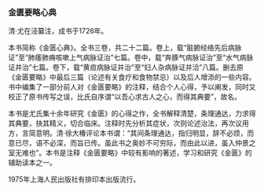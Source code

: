### 金匮要略心典

清·尤在泾纂注，成书于1726年。

本书简称《金匮心典》。全书三卷，共二十二篇。卷上，载“脏腑经络先后病脉证”至“肺痿肺痈咳嗽上气病脉证治”七篇。卷中，载“奔豚气病脉证治”至“水气病脉证并治”七篇。卷下，载“黄疸病脉证并治”至“妇人杂病脉证并洽”八篇。删去原《金匮要略》中最后三篇（论述有关食疗和食物禁忌）以及后人增添的一些内容。书中编集了一部分前人对《金匮要略》的注释，结合个人心得，予以阐发，同时又校正了原书传写之误，比氏自序谓“以吾心求古人之心，而得其典要”，故名。

本书是尤氏集十余年研究《金匮》的心得之作，全书解释清楚，条理通达，力求得其典要，抉其精义，切合临床。注释时先分析其症状，次则论述治法，再次议用方，言简意明。清·徐大椿评论本书谓：“其间条理通达，指归明显，辞不必烦，而意已尽，语不必深，而旨已传。虽此书之奥妙不可穷际，而由此以进，虽入仲景之室无难也”。本书是注释《金匮要略》中较有影响的著述，学习和研究《金匮》的辅助读本之一。

1975年上海人民出版社有排印本出版流行。
